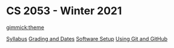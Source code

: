 <!--
  -- Name of your wiki
  -- Do NOT remove the leading `#` character.
  -->

# CS 2053 - Winter 2021

<!--
  -- Default theme
  -- (Read: http://dynalon.github.io/mdwiki/#!customizing.md#Theme_chooser)
  -->

[gimmick:theme](cosmo)

<!--
  -- Navigation
  -- (Read: http://dynalon.github.io/mdwiki/#!quickstart.md#Adding_a_navigation)
  -->

[Syllabus](pages/cs2053_syllabus_w2021.md)
[Grading and Dates](pages/cs2053-grading-dates_w2021.md)
[Software Setup](pages/cs2053-requirements-and-setup.md)
[Using Git and GitHub](pages/CS2053-working-with-git.md)

<!-- A more complex navigation example: ----------------------------------------

[Menu Item 1]()

  *# SubMenu Heading 1
  *[SubMenu Item 1](pages/subitem1.md)
  *[SubMenu Item 2](pages/subitem2.md)
  - - - -
  *# SubMenu Heading 2
  *[SubMenu Item 3](pages/subitem3.md)
  - - - -
  *# SubMenu Heading 3
  *[SubMenu Item 3](pages/subitem3.md)

[Menu Item 2](pages/item2.md)

[Menu Item 3](pages/item3.md)

---------------------------------------------------------------------------- -->

<!--
  -- Change the Language
  -- Could be useful when there's more than one language wiki.
  -->

<!--
[Change the Language]()

  * [English (United States)](/en_US/)
  * [English (United Kingdom)](/en_GB/)
  * [Italian](/it/)
-->

<!--
  -- Let the user choose a theme
  -- (Read: http://dynalon.github.io/mdwiki/#!quickstart.md#Adding_a_navigation)
  -->

<!--
[gimmick:themechooser](Choose theme)
-->
